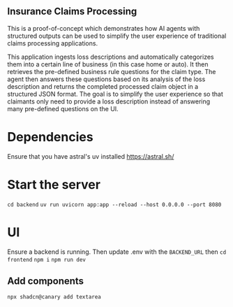 ## Insurance Claims Processing

This is a proof-of-concept which demonstrates how AI agents with structured outputs
can be used to simplify the user experience of traditional claims processing applications.

This application ingests loss descriptions and automatically categorizes them into a certain line of business (in this case home or auto).
It then retrieves the pre-defined business rule questions for the claim type. The agent then answers these questions based on its analysis of the loss description
and returns the completed processed claim object in a structured JSON format. The goal is to simplify the user experience so that claimants only need to provide a
loss description instead of answering many pre-defined questions on the UI. 

# Dependencies
Ensure that you have astral's uv installed https://astral.sh/

# Start the server 
`cd backend`
`uv run uvicorn app:app --reload --host 0.0.0.0 --port 8080` 

# UI
Ensure a backend is running. Then update .env with the `BACKEND_URL` then
`cd frontend`
`npm i`
`npm run dev`

## Add components
`npx shadcn@canary add textarea`
